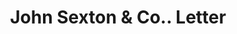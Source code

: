 ---
doi: 10.7916/D80Z8FBK
date_other: '1912'
date_other_textual: '1912'
form: correspondence
genre:
- Letters (correspondence)
name:
- John Sexton & Co.
object_in_context_url: https://biggert.cul.columbia.edu/items/view/ave_biggert_00213
subject_hierarchical_geographic:
- Chicago, Illinois, United States
subject_name:
- John Sexton & Co.
title: John Sexton & Co.. Letter
sort_title: John Sexton & Co.. Letter
call_number: ave_biggert_00213
coordinates:
- 41.83694444444445,-87.68472222222222
pid: ave_biggert_00213
identifiers: ave_biggert_00213
thumbnail: https://derivativo-3.library.columbia.edu/iiif/2/ldpd:345194/full/!256,256/0/native.jpg
permalink: "/items/ave_biggert_00213/"
layout: iiif-image-page
---